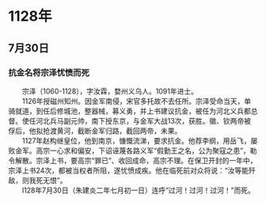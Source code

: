 # 1128年
## 7月30日
### 抗金名将宗泽忧愤而死
　　宗泽（1060-1128），字汝霖，婺州义乌人。1091年进士。<br>　　1126年授磁州知州。因金军南侵，宋官多托故不去任所。宗泽受命当天，单骑就道，到任后修城池，整器械，募义勇，并上书建议抗金，被任为河北义兵都总督。使任河北兵马副元帅，南下授东京，与金军大战13次，获胜。徽、钦两帝被俘后，他拟抢渡黄河，截断金军归路，截回两帝，未果。<br>　　1127年赵构继皇位，他到南京，慷慨流涕，要求抗金。他荐李纲，用岳飞，屡败金军。高宗一心求和偏安，下诏诬蔑各路义军“假勤王之名，公为聚寇之患”，勒令解散。宗泽上书，要高宗“罪已”、收回成命，高宗不理。在保卫开封的一年中，宗泽上书24次，都被当权者所阻，遂忧愤成疾。他在临死前对众将说：“汝等能歼敌，则我死无恨”。<br>　　l128年7月30日（朱建炎二年七月初一日）连呼“过河！过河！过河！”而死。
<comment/>